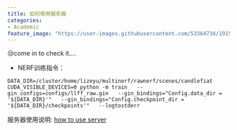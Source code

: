 ```yaml
---
title: 如何使用服务器
categories:
- Academic
feature_image: "https://user-images.githubusercontent.com/53364734/191527335-84cb76dd-eb78-44a7-b143-94365c91d54d.jpg"
---
```

😒come in to check it....
<!-- more -->
- NERF训练指令：

```
DATA_DIR=/cluster/home/lizeyu/multinerf/rawnerf/scenes/candlefiat
CUDA_VISIBLE_DEVICES=0 python -m train   --gin_configs=configs/llff_raw.gin   --gin_bindings="Config.data_dir = '${DATA_DIR}'"   --gin_bindings="Config.checkpoint_dir = '${DATA_DIR}/checkpoints'"   --logtostderr
```

服务器使用说明: [how to use server](https://sjtu-icat.github.io/post/21-01-01-server-usage/)
